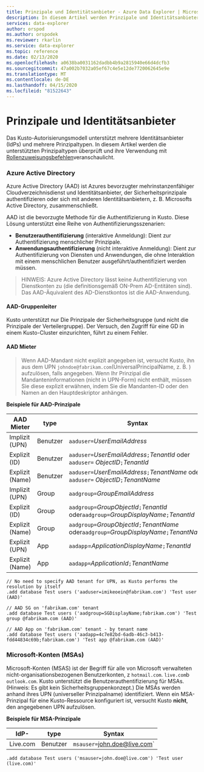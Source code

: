 ```yaml
---
title: Prinzipale und Identitätsanbieter - Azure Data Explorer | Microsoft Docs
description: In diesem Artikel werden Prinzipale und Identitätsanbieter in Azure Data Explorer beschrieben.
services: data-explorer
author: orspod
ms.author: orspodek
ms.reviewer: rkarlin
ms.service: data-explorer
ms.topic: reference
ms.date: 02/13/2020
ms.openlocfilehash: a0638ba0031162dadbb4b9a2815940e66d4dcfb3
ms.sourcegitcommit: 47a002b7032a05ef67c4e5e12de7720062645e9e
ms.translationtype: MT
ms.contentlocale: de-DE
ms.lasthandoff: 04/15/2020
ms.locfileid: "81522643"
---
```

# <a name="principals-and-identity-providers"></a>Prinzipale und Identitätsanbieter

Das Kusto-Autorisierungsmodell unterstützt mehrere Identitätsanbieter (IdPs) und mehrere Prinzipaltypen.
In diesem Artikel werden die unterstützten Prinzipaltypen überprüft und ihre Verwendung mit [Rollenzuweisungsbefehlen](../../management/security-roles.md)veranschaulicht.

### <a name="azure-active-directory"></a>Azure Active Directory
Azure Active Directory (AAD) ist Azures bevorzugter mehrinstanzenfähiger Cloudverzeichnisdienst und Identitätsanbieter, der Sicherheitsprinzipale authentifizieren oder sich mit anderen Identitätsanbietern, z. B. Microsofts Active Directory, zusammenschließt.

AAD ist die bevorzugte Methode für die Authentifizierung in Kusto. Diese Lösung unterstützt eine Reihe von Authentifizierungsszenarien:
* **Benutzerauthentifizierung** (interaktive Anmeldung): Dient zur Authentifizierung menschlicher Prinzipale.
* **Anwendungsauthentifizierung** (nicht interaktive Anmeldung): Dient zur Authentifizierung von Diensten und Anwendungen, die ohne Interaktion mit einem menschlichen Benutzer ausgeführt/authentifiziert werden müssen.

>HINWEIS: Azure Active Directory lässt keine Authentifizierung von Dienstkonten zu (die definitionsgemäß ON-Prem AD-Entitäten sind).
Das AAD-Äquivalent des AD-Dienstkontos ist die AAD-Anwendung.

#### <a name="aad-group-principals"></a>AAD-Gruppenleiter
Kusto unterstützt nur Die Prinzipale der Sicherheitsgruppe (und nicht die Prinzipale der Verteilergruppe). Der Versuch, den Zugriff für eine GD in einem Kusto-Cluster einzurichten, führt zu einem Fehler.

#### <a name="aad-tenants"></a>AAD Mieter


>Wenn AAD-Mandant nicht explizit angegeben ist, versucht Kusto, ihn aus dem UPN `johndoe@fabrikam.com`(UniversalPrincipalName, z. B. ) aufzulösen, falls angegeben.
Wenn Ihr Prinzipal die Mandanteninformationen (nicht in UPN-Form) nicht enthält, müssen Sie diese explizit erwähnen, indem Sie die Mandanten-ID oder den Namen an den Hauptdeskriptor anhängen.

**Beispiele für AAD-Prinzipale**

|AAD Mieter |type |Syntax |
|-----------|-----|-------|
|Implizit (UPN)  |Benutzer  |`aaduser=`*UserEmailAddress*
|Explizit (ID)   |Benutzer  |`aaduser=`*UserEmailAddress*`;`*TenantId* oder `aaduser=` *ObjectID*`;`*TenantId*
|Explizit (Name) |Benutzer  |`aaduser=`*UserEmailAddress*`;`*TenantName* oder `aaduser=` *ObjectID*`;`*TenantName*
|Implizit (UPN)  |Group |`aadgroup=`*GroupEmailAddress*
|Explizit (ID)   |Group |`aadgroup=`*GroupObjectId*`;`*TenantId* oder`aadgroup=`*GroupDisplayName*`;`*TenantId*
|Explizit (Name) |Group |`aadgroup=`*GroupObjectId*`;`*TenantName* oder`aadgroup=`*GroupDisplayName*`;`*TenantName*
|Explizit (UPN)  |App   |`aadapp`=*ApplicationDisplayName*`;`*TenantId*
|Explizit (Name) |App   |`aadapp=`*ApplicationId*`;`*TenantName*

```kusto
// No need to specify AAD tenant for UPN, as Kusto performs the resolution by itself
.add database Test users ('aaduser=imikeoein@fabrikam.com') 'Test user (AAD)'

// AAD SG on 'fabrikam.com' tenant
.add database Test users ('aadgroup=SGDisplayName;fabrikam.com') 'Test group @fabrikam.com (AAD)'

// AAD App on 'fabrikam.com' tenant - by tenant name
.add database Test users ('aadapp=4c7e82bd-6adb-46c3-b413-fdd44834c69b;fabrikam.com') 'Test app @fabrikam.com (AAD)'
```

### <a name="microsoft-accounts-msas"></a>Microsoft-Konten (MSAs)
Microsoft-Konten (MSAS) ist der Begriff für alle von Microsoft verwalteten nicht-organisationsbezogenen Benutzerkonten, z `hotmail.com`. `live.com`b `outlook.com`.
Kusto unterstützt die Benutzerauthentifizierung für MSAs. (Hinweis: Es gibt kein Sicherheitsgruppenkonzept.) Die MSAs werden anhand ihres UPN (universeller Prinzipalname) identifiziert.
Wenn ein MSA-Prinzipal für eine Kusto-Ressource konfiguriert ist, versucht Kusto **nicht**, den angegebenen UPN aufzulösen.

**Beispiele für MSA-Prinzipale**

|IdP-  |type  |Syntax |
|-----|------|-------|
|Live.com |Benutzer  |`msauser=`john.doe@live.com`

```kusto
.add database Test users ('msauser=john.doe@live.com') 'Test user (live.com)'
```

